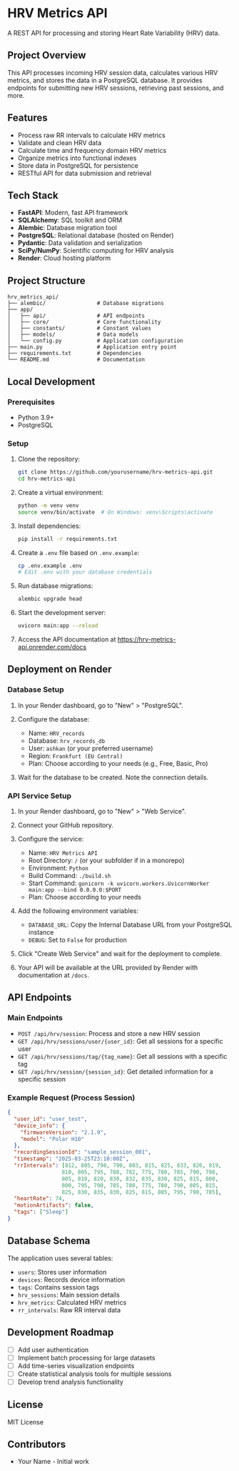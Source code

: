 # HRV Metrics API

A REST API for processing and storing Heart Rate Variability (HRV) data.

## Project Overview

This API processes incoming HRV session data, calculates various HRV metrics, and stores the data in a PostgreSQL database. It provides endpoints for submitting new HRV sessions, retrieving past sessions, and more.

## Features

- Process raw RR intervals to calculate HRV metrics
- Validate and clean HRV data
- Calculate time and frequency domain HRV metrics
- Organize metrics into functional indexes
- Store data in PostgreSQL for persistence
- RESTful API for data submission and retrieval

## Tech Stack

- **FastAPI**: Modern, fast API framework
- **SQLAlchemy**: SQL toolkit and ORM
- **Alembic**: Database migration tool
- **PostgreSQL**: Relational database (hosted on Render)
- **Pydantic**: Data validation and serialization
- **SciPy/NumPy**: Scientific computing for HRV analysis
- **Render**: Cloud hosting platform

## Project Structure

```
hrv_metrics_api/
├── alembic/                # Database migrations
├── app/
│   ├── api/                # API endpoints
│   ├── core/               # Core functionality
│   ├── constants/          # Constant values
│   ├── models/             # Data models
│   └── config.py           # Application configuration
├── main.py                 # Application entry point
├── requirements.txt        # Dependencies
└── README.md               # Documentation
```

## Local Development

### Prerequisites

- Python 3.9+
- PostgreSQL

### Setup

1. Clone the repository:
   ```bash
   git clone https://github.com/yourusername/hrv-metrics-api.git
   cd hrv-metrics-api
   ```

2. Create a virtual environment:
   ```bash
   python -m venv venv
   source venv/bin/activate  # On Windows: venv\Scripts\activate
   ```

3. Install dependencies:
   ```bash
   pip install -r requirements.txt
   ```

4. Create a `.env` file based on `.env.example`:
   ```bash
   cp .env.example .env
   # Edit .env with your database credentials
   ```

5. Run database migrations:
   ```bash
   alembic upgrade head
   ```

6. Start the development server:
   ```bash
   uvicorn main:app --reload
   ```

7. Access the API documentation at https://hrv-metrics-api.onrender.com/docs

## Deployment on Render

### Database Setup

1. In your Render dashboard, go to "New" > "PostgreSQL".
2. Configure the database:
   - Name: `HRV_records`
   - Database: `hrv_records_db`
   - User: `ashkan` (or your preferred username)
   - Region: `Frankfurt (EU Central)`
   - Plan: Choose according to your needs (e.g., Free, Basic, Pro)

3. Wait for the database to be created. Note the connection details.

### API Service Setup

1. In your Render dashboard, go to "New" > "Web Service".
2. Connect your GitHub repository.
3. Configure the service:
   - Name: `HRV Metrics API`
   - Root Directory: `/` (or your subfolder if in a monorepo)
   - Environment: `Python`
   - Build Command: `./build.sh`
   - Start Command: `gunicorn -k uvicorn.workers.UvicornWorker main:app --bind 0.0.0.0:$PORT`
   - Plan: Choose according to your needs

4. Add the following environment variables:
   - `DATABASE_URL`: Copy the Internal Database URL from your PostgreSQL instance
   - `DEBUG`: Set to `False` for production

5. Click "Create Web Service" and wait for the deployment to complete.

6. Your API will be available at the URL provided by Render with documentation at `/docs`.

## API Endpoints

### Main Endpoints

- `POST /api/hrv/session`: Process and store a new HRV session
- `GET /api/hrv/sessions/user/{user_id}`: Get all sessions for a specific user
- `GET /api/hrv/sessions/tag/{tag_name}`: Get all sessions with a specific tag
- `GET /api/hrv/session/{session_id}`: Get detailed information for a specific session

### Example Request (Process Session)

```json
{
  "user_id": "user_test",
  "device_info": {
    "firmwareVersion": "2.1.9",
    "model": "Polar H10"
  },
  "recordingSessionId": "sample_session_001",
  "timestamp": "2025-03-25T23:10:00Z",
  "rrIntervals": [812, 805, 798, 790, 803, 815, 825, 833, 826, 819, 
                 810, 805, 795, 788, 782, 775, 780, 785, 790, 798, 
                 805, 810, 820, 830, 832, 835, 830, 825, 815, 808, 
                 800, 795, 790, 785, 780, 775, 780, 790, 805, 815, 
                 825, 830, 835, 830, 825, 815, 805, 795, 790, 785],
  "heartRate": 74,
  "motionArtifacts": false,
  "tags": ["Sleep"]
}
```

## Database Schema

The application uses several tables:

- `users`: Stores user information
- `devices`: Records device information
- `tags`: Contains session tags
- `hrv_sessions`: Main session details
- `hrv_metrics`: Calculated HRV metrics
- `rr_intervals`: Raw RR interval data

## Development Roadmap

- [ ] Add user authentication
- [ ] Implement batch processing for large datasets
- [ ] Add time-series visualization endpoints
- [ ] Create statistical analysis tools for multiple sessions
- [ ] Develop trend analysis functionality

## License

MIT License

## Contributors

- Your Name - Initial work
